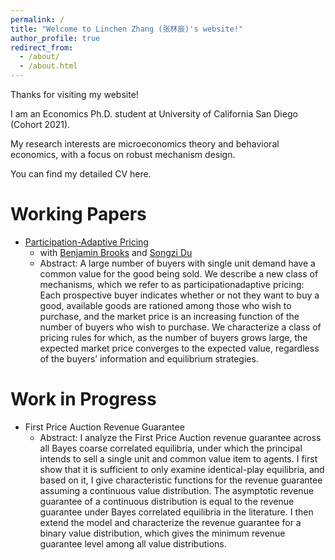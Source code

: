```yaml
---
permalink: /
title: "Welcome to Linchen Zhang (张林辰)'s website!"
author_profile: true
redirect_from: 
  - /about/
  - /about.html
---
```


Thanks for visiting my website! 

I am an Economics Ph.D. student at University of California San Diego (Cohort 2021). 

My research interests are microeconomics theory and behavioral economics, with a focus on robust mechanism design. 

You can find my detailed CV here.


Working Papers
======
* [Participation-Adaptive Pricing](https://econweb.ucsd.edu/~sodu/bdz_pricing.pdf)
  * with [Benjamin Brooks](benjaminbrooks.net) and [Songzi Du](https://econweb.ucsd.edu/~sodu/)
  * Abstract: A large number of buyers with single unit demand have a common value for the good
being sold. We describe a new class of mechanisms, which we refer to as participationadaptive pricing: Each prospective buyer indicates whether or not they want to buy a
good, available goods are rationed among those who wish to purchase, and the market
price is an increasing function of the number of buyers who wish to purchase. We
characterize a class of pricing rules for which, as the number of buyers grows large,
the expected market price converges to the expected value, regardless of the buyers’
information and equilibrium strategies.

  
Work in Progress
======
* First Price Auction Revenue Guarantee
  * Abstract: I analyze the First Price Auction revenue guarantee across all Bayes coarse correlated equilibria, under which the principal intends to sell a single unit and common value item to agents. I first show that it is sufficient to only examine identical-play equilibria, and based on it, I give characteristic functions for the revenue guarantee assuming a continuous value distribution. The asymptotic revenue guarantee of a continuous distribution is equal to the revenue guarantee under Bayes correlated equilibria in the literature. I then extend the model and characterize the revenue guarantee for a binary value distribution, which gives the minimum revenue guarantee level among all value distributions.



